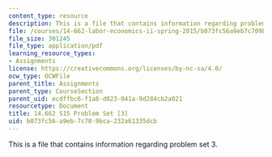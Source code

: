```yaml
---
content_type: resource
description: This is a file that contains information regarding problem set 3.
file: /courses/14-662-labor-economics-ii-spring-2015/b073fc56a9eb7c709bca232a61335dcb_MIT14_662S15_pset3.pdf
file_size: 301245
file_type: application/pdf
learning_resource_types:
- Assignments
license: https://creativecommons.org/licenses/by-nc-sa/4.0/
ocw_type: OCWFile
parent_title: Assignments
parent_type: CourseSection
parent_uid: ecdffbc6-f1a8-d023-041a-9d284cb2a021
resourcetype: Document
title: 14.662 S15 Problem Set [3]
uid: b073fc56-a9eb-7c70-9bca-232a61335dcb
---
```

This is a file that contains information regarding problem set 3.